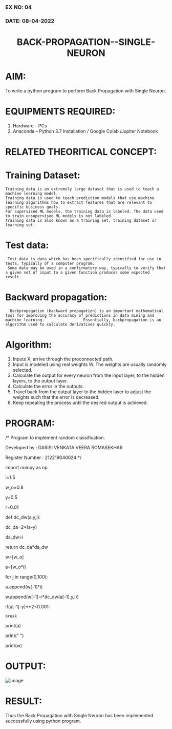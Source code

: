 ### EX NO: 04
### DATE: 08-04-2022
# <p align="center">BACK-PROPAGATION--SINGLE-NEURON</P>

# AIM:
  To write a python program to perform Back Propagation with Single Neuron.
# EQUIPMENTS REQUIRED:
  1.	Hardware – PCs
  2.	Anaconda – Python 3.7 Installation / Google Colab /Jupiter Notebook
# RELATED THEORITICAL CONCEPT:

 # Training Dataset:
    Training data is an extremely large dataset that is used to teach a machine learning model.
    Training data is used to teach prediction models that use machine learning algorithms how to extract features that are relevant to specific business goals. 
    For supervised ML models, the training data is labeled. The data used to train unsupervised ML models is not labeled. 
    Training data is also known as a training set, training dataset or learning set.
 # Test data:
     Test data is data which has been specifically identified for use in tests, typically of a computer program. 
     Some data may be used in a confirmatory way, typically to verify that a given set of input to a given function produces some expected result.
  # Backward propagation:
      Backpropagation (backward propagation) is an important mathematical tool for improving the accuracy of predictions in data mining and machine learning.                 Essentially, backpropagation is an algorithm used to calculate derivatives quickly.
# Algorithm:
  1.	Inputs X, arrive through the preconnected path.
  2.	Input is modeled using real weights W. The weights are usually randomly selected.
  3.	Calculate the output for every neuron from the input layer, to the hidden layers, to the output layer.
  4.	Calculate the error in the outputs.
  5.	Travel back from the output layer to the hidden layer to adjust the weights such that the error is decreased.
  6. Keep repeating the process until the desired output is achieved.
# PROGRAM:
/* 
Program to implement random classification. 

Developed by   : DARISI VENKATA VEERA SOMASEKHAR

Register Number :  212219040024
*/ 

import numpy as np 

i=1.5    

w_o=0.8  

y=0.5   

r=0.01  

def dc_dw(a,y,i):  

  dc_da=2*(a-y)  
  
  da_dw=i   
  
  return dc_da*da_dw 
 
 w=[w_o] 
 
 a=[w_o*i] 
 
 for j in range(0,100): 
  
  a.append(w[-1]*i) 
  
  w.append(w[-1]-r*dc_dw(a[-1],y,i)) 
  
  if(a[-1]-y)**2<0.001: 
  
    break 
    
print(a)

print(" ") 

print(w) 

# OUTPUT:
 ![image](https://user-images.githubusercontent.com/78737336/164079904-f141592d-9d4d-493a-843c-18457b03fdf9.png)


 
# RESULT:
  
  Thus the Back Propagation with Single Neuron has been implemented successfully using python program.
